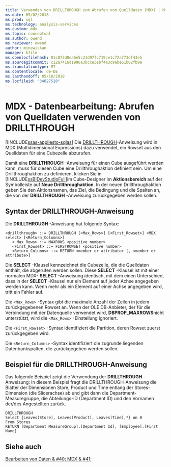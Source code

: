```yaml
---
title: Verwenden von DRILLTHROUGH zum Abrufen von Quelldaten (MDX) | Microsoft Docs
ms.date: 05/02/2018
ms.prod: sql
ms.technology: analysis-services
ms.custom: mdx
ms.topic: conceptual
ms.author: owend
ms.reviewer: owend
author: minewiskan
manager: kfile
ms.openlocfilehash: 81c873d0ea6e5c21d97fc719ce1c72a773df43e5
ms.sourcegitcommit: c12a7416d1996a3bcce3ebf4a3c9abe61b02fb9e
ms.translationtype: MT
ms.contentlocale: de-DE
ms.lasthandoff: 05/10/2018
ms.locfileid: "34027510"
---
```

# <a name="mdx-data-manipulation---retrieve-source-data-using-drillthrough"></a>MDX - Datenbearbeitung: Abrufen von Quelldaten verwenden von DRILLTHROUGH
[!INCLUDE[ssas-appliesto-sqlas](../../../includes/ssas-appliesto-sqlas.md)]
  Die [DRILLTHROUGH](../../../mdx/mdx-data-manipulation-drillthrough.md)-Anweisung wird in MDX (Multidimensional Expressions) dazu verwendet, ein Rowset aus den Quelldaten für eine Cubezelle abzurufen.  
  
 Damit eine **DRILLTHROUGH** -Anweisung für einen Cube ausgeführt werden kann, muss für diesen Cube eine Drillthroughaktion definiert sein. Um eine Drillthroughaktion zu definieren, klicken Sie in [!INCLUDE[ssBIDevStudioFull](../../../includes/ssbidevstudiofull-md.md)]im Cube-Designer im **Aktionsbereich** auf der Symbolleiste auf **Neue Drillthroughaktion**. In der neuen Drillthroughaktion geben Sie den Aktionsnamen, das Ziel, die Bedingung und die Spalten an, die von der **DRILLTHROUGH** -Anweisung zurückgegeben werden sollen.  
  
## <a name="drillthrough-statement-syntax"></a>Syntax der DRILLTHROUGH-Anweisung  
 Die **DRILLTHROUGH** -Anweisung hat folgende Syntax:  
  
```  
<drillthrough> ::= DRILLTHROUGH [<Max_Rows>] [<First_Rowset>] <MDX select> [<Return_Columns>]  
   < Max_Rows> ::= MAXROWS <positive number>  
   <First_Rowset> ::= FIRSTROWSET <positive number>  
   <Return_Columns> ::= RETURN <member or attribute> [, <member or attribute>]  
```  
  
 Die **SELECT** -Klausel kennzeichnet die Cubezelle, die die Quelldaten enthält, die abgerufen werden sollen. Diese **SELECT** -Klausel ist mit einer normalen MDX- **SELECT** -Anweisung identisch, mit dem einen Unterschied, dass in der **SELECT** -Klausel nur ein Element auf jeder Achse angegeben werden kann. Wenn mehr als ein Element auf einer Achse angegeben wird, tritt ein Fehler auf.  
  
 Die `<Max_Rows>` -Syntax gibt die maximale Anzahl der Zeilen in jedem zurückgegebenen Rowset an. Wenn der OLE DB-Anbieter, der für die Verbindung mit der Datenquelle verwendet wird, **DBPROP_MAXROWS**nicht unterstützt, wird die `<Max_Rows>` -Einstellung ignoriert.  
  
 Die `<First_Rowset>` -Syntax identifiziert die Partition, deren Rowset zuerst zurückgegeben wird.  
  
 Die `<Return_Columns>` -Syntax identifiziert die zugrunde liegenden Datenbankspalten, die zurückgegeben werden sollen.  
  
## <a name="drillthrough-statement-example"></a>Beispiel für die DRILLTHROUGH-Anweisung  
 Das folgende Beispiel zeigt die Verwendung der **DRILLTHROUGH** -Anweisung: In diesem Beispiel fragt die DRILLTHROUGH-Anweisung die Blätter der Dimensionen Store, Product und Time entlang der Stores-Dimension (die Slicerachse) ab und gibt dann die Department-Measuregruppe, die Abteilungs-ID (Department ID) und den Vornamen der/des Angestellten zurück.  
  
```  
DRILLTHROUGH  
Select {Leaves(Store), Leaves(Product), Leaves(Time),*} on 0  
From Stores  
RETURN [Department MeasureGroup].[Department Id], [Employee].[First Name]  
```  
  
## <a name="see-also"></a>Siehe auch  
 [Bearbeiten von Daten & #40; MDX & #41;](../../../analysis-services/multidimensional-models/mdx/mdx-data-manipulation-manipulating-data.md)  
  
  
